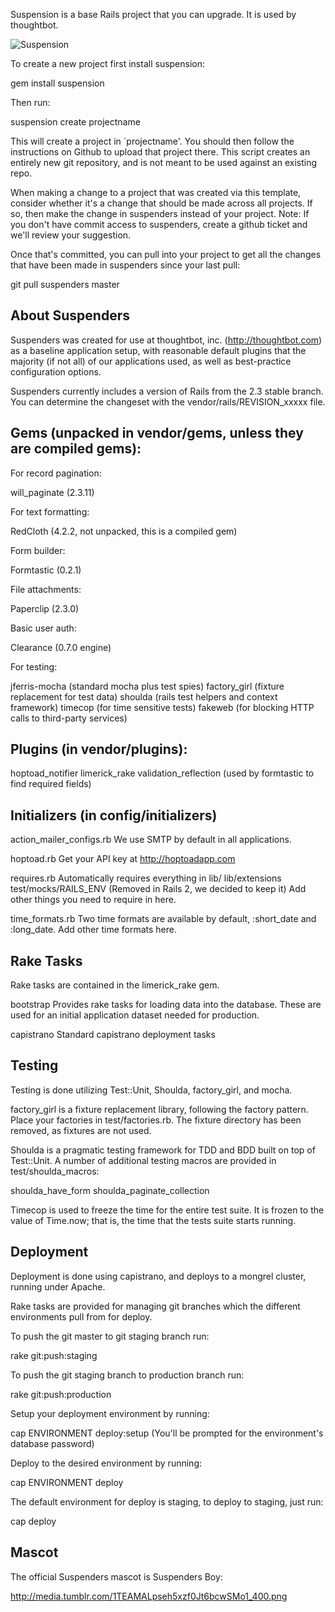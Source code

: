 Suspension is a base Rails project that you can upgrade. It is used by
thoughtbot.

![Suspension](http://www.blogcdn.com/www.autoblog.com/media/2008/08/misuse-of-hydraulics.jpg)

To create a new project first install suspension:

  gem install suspension

Then run:

  suspension create projectname

This will create a project in `projectname'.  You should then follow the
instructions on Github to upload that project there.  This script creates an
entirely new git repository, and is not meant to be used against an existing
repo.

When making a change to a project that was created via this template, consider
whether it's a change that should be made across all projects.  If so, then
make the change in suspenders instead of your project.  Note: If you don't
have commit access to suspenders, create a github ticket and we'll review your
suggestion.

Once that's committed, you can pull into your project to get all the changes 
that have been made in suspenders since your last pull:

  git pull suspenders master

About Suspenders
----------------

Suspenders was created for use at thoughtbot, inc. (http://thoughtbot.com) as a
baseline application setup, with reasonable default plugins that the majority
(if not all) of our applications used, as well as best-practice configuration
options.

Suspenders currently includes a version of Rails from the 2.3 stable branch.
You can determine the changeset with the vendor/rails/REVISION_xxxxx file.

Gems (unpacked in vendor/gems, unless they are compiled gems):
--------------------------------------------------------------

For record pagination:

  will_paginate (2.3.11)

For text formatting:

  RedCloth (4.2.2, not unpacked, this is a compiled gem)

Form builder:

  Formtastic (0.2.1)

File attachments:

  Paperclip (2.3.0)

Basic user auth:

  Clearance (0.7.0 engine)

For testing:

  jferris-mocha (standard mocha plus test spies)
  factory_girl (fixture replacement for test data)
  shoulda (rails test helpers and context framework)
  timecop (for time sensitive tests)
  fakeweb (for blocking HTTP calls to third-party services)

Plugins (in vendor/plugins):
----------------------------

  hoptoad_notifier
  limerick_rake
  validation_reflection (used by formtastic to find required fields)

Initializers (in config/initializers)
-------------------------------------

  action_mailer_configs.rb
  We use SMTP by default in all applications.

  hoptoad.rb
  Get your API key at http://hoptoadapp.com
  
  requires.rb
  Automatically requires everything in
    lib/
    lib/extensions
    test/mocks/RAILS_ENV (Removed in Rails 2, we decided to keep it)
  Add other things you need to require in here.

  time_formats.rb
  Two time formats are available by default, :short_date and :long_date.
  Add other time formats here.
  
Rake Tasks
----------

Rake tasks are contained in the limerick_rake gem.

  bootstrap
  Provides rake tasks for loading data into the database.  These are used for
  an initial application dataset needed for production.
  
  capistrano
  Standard capistrano deployment tasks
  
Testing
-------

Testing is done utilizing Test::Unit, Shoulda, factory_girl, and mocha.

factory_girl is a fixture replacement library, following the factory pattern.
Place your factories in test/factories.rb.  The fixture directory has been
removed, as fixtures are not used.

Shoulda is a pragmatic testing framework for TDD and BDD built on top of
Test::Unit.  A number of additional testing macros are provided in
test/shoulda_macros:

  shoulda_have_form
  shoulda_paginate_collection

Timecop is used to freeze the time for the entire test suite. It is frozen to
the value of Time.now; that is, the time that the tests suite starts running.

Deployment
----------

Deployment is done using capistrano, and deploys to a mongrel cluster, running
under Apache.

Rake tasks are provided for managing git branches which the different
environments pull from for deploy.

To push the git master to git staging branch run:

  rake git:push:staging

To push the git staging branch to production branch run:

  rake git:push:production

Setup your deployment environment by running:

  cap ENVIRONMENT deploy:setup
  (You'll be prompted for the environment's database password)

Deploy to the desired environment by running:

  cap ENVIRONMENT deploy
  
The default environment for deploy is staging, to deploy to staging, just run:

  cap deploy

Mascot
------

The official Suspenders mascot is Suspenders Boy:

  http://media.tumblr.com/1TEAMALpseh5xzf0Jt6bcwSMo1_400.png
